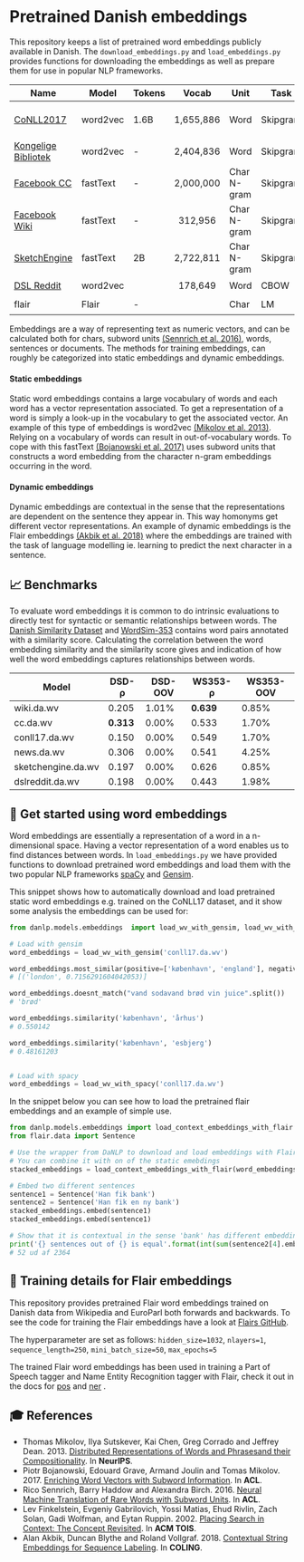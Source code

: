 Pretrained Danish embeddings
============================

This repository keeps a list of pretrained word embeddings publicly available in Danish. The `download_embeddings.py`
and `load_embeddings.py` provides functions for downloading the embeddings as well as prepare them for use in 
popular NLP frameworks.

| Name | Model | Tokens | Vocab | Unit | Task  | License | DaNLP |
|------|-------|--------|:-----:|------|-------|---------|-------|
| [CoNLL2017](http://vectors.nlpl.eu/repository/#) | word2vec | 1.6B | 1,655,886 | Word | Skipgram | [CC BY-NC-SA 4.0](https://embeddings.sketchengine.co.uk/static/index.html) | ✔️ |
| [Kongelige Bibliotek](https://loar.kb.dk/handle/1902/329) | word2vec | - | 2,404,836 | Word | Skipgram | [CC0 1.0](https://loar.kb.dk/handle/1902/329) | ✔️ |
| [Facebook CC](https://fasttext.cc/docs/en/crawl-vectors.html) | fastText | - | 2,000,000 | Char N-gram | Skipgram | [CC BY-SA 3.0](https://fasttext.cc/docs/en/crawl-vectors.html#license) | ✔️ |
| [Facebook Wiki](https://fasttext.cc/docs/en/pretrained-vectors.html)| fastText | - | 312,956 | Char N-gram | Skipgram | [CC BY-SA 3.0](https://fasttext.cc/docs/en/crawl-vectors.html#license) | ✔️ |
| [SketchEngine](https://embeddings.sketchengine.co.uk/static/index.html) | fastText | 2B | 2,722,811 | Char N-gram | Skipgram | [CC BY-NC-SA 4.0](https://embeddings.sketchengine.co.uk/static/index.html) | ✔️ |
| [DSL Reddit](https://github.com/danish-stance-detectors/RumourResolution) | word2vec | | 178,649 | Word | CBOW | [MIT](https://github.com/danish-stance-detectors/RumourResolution/blob/master/LICENSE) | ✔️ |
| flair | Flair | - | | Char | LM | MIT |  ✔️ |

Embeddings are a way of representing text as numeric vectors, and can be calculated both for chars, subword units [(Sennrich et al. 2016)](https://aclweb.org/anthology/P16-1162), 
words, sentences or documents.
The methods for training embeddings, can roughly be categorized into static embeddings and dynamic embeddings.

#### Static embeddings
Static word embeddings contains a large vocabulary of words and each word has a vector representation associated.
To get a representation of a word is simply a look-up in the vocabulary to get the associated vector. An example of this
type of embeddings is word2vec [(Mikolov et al. 2013)](https://papers.nips.cc/paper/5021-distributed-representations-of-words-and-phrases-and-their-compositionality.pdf).
Relying on a vocabulary of words can result in out-of-vocabulary words. To cope with this fastText [(Bojanowski et al. 2017)](https://aclweb.org/anthology/Q17-1010)
uses subword units that constructs a word embedding from the character n-gram embeddings occurring in the word.

#### Dynamic embeddings
Dynamic embeddings are contextual in the sense that the representations are dependent on the sentence they appear in.
This way homonyms get different vector representations. An example of dynamic embeddings is the Flair embeddings [(Akbik et al. 2018)](https://aclanthology.coli.uni-saarland.de/papers/C18-1139/c18-1139)
where the embeddings are trained with the task of language modelling ie. learning to predict 
the next character in a sentence.


## 📈 Benchmarks

To evaluate word embeddings it is common to do intrinsic evaluations to 
directly test for syntactic or semantic relationships between words. The 
[Danish Similarity Dataset](https://github.com/alexandrainst/danlp/blob/master/docs/datasets.md#danish-similarity-dataset) and [WordSim-353](https://github.com/alexandrainst/danlp/blob/master/docs/datasets.md#wordsim-353) contains word pairs annotated with a similarity score. Calculating the correlation between the word embedding similarity and the similarity score
gives and indication of how well the word embeddings captures relationships 
between words.

| Model              |   DSD-ρ    |  DSD-OOV  | WS353-ρ |  WS353-OOV  |
|--------------------|--------|----------|-----------|-----------|
| wiki.da.wv         | 0.205 |  1.01%   | **0.639** |  0.85% |
| cc.da.wv           | **0.313** |  0.00% | 0.533   |  1.70%   |
| conll17.da.wv      | 0.150  | 0.00% | 0.549   |  1.70%   |
| news.da.wv         | 0.306  | 0.00% | 0.541   |  4.25%   |
| sketchengine.da.wv | 0.197  | 0.00% | 0.626   |  0.85%   |
| dslreddit.da.wv    | 0.198  | 0.00% | 0.443   |  1.98%   |

## 🐣 Get started using word embeddings

Word embeddings are essentially a representation of a word in a n-dimensional space.
Having a vector representation of a word enables us to find distances between words.
In `load_embeddings.py` we have provided functions to download pretrained word embeddings and load them with
the two popular NLP frameworks [spaCy](https://spacy.io/) and [Gensim](https://radimrehurek.com/gensim/).

This snippet shows how to automatically download and load pretrained static word embeddings e.g. trained on the CoNLL17 dataset, and it show some analysis  the embeddings can be used for: 
```python
from danlp.models.embeddings  import load_wv_with_gensim, load_wv_with_spacy

# Load with gensim
word_embeddings = load_wv_with_gensim('conll17.da.wv')

word_embeddings.most_similar(positive=['københavn', 'england'], negative=['danmark'], topn=1)
# [('london', 0.7156291604042053)]

word_embeddings.doesnt_match("vand sodavand brød vin juice".split())
# 'brød'

word_embeddings.similarity('københavn', 'århus')
# 0.550142

word_embeddings.similarity('københavn', 'esbjerg')
# 0.48161203


# Load with spacy
word_embeddings = load_wv_with_spacy('conll17.da.wv')

```



In the snippet below you can see how to load the pretrained flair embeddings and an example of simple use. 

```python
from danlp.models.embeddings import load_context_embeddings_with_flair
from flair.data import Sentence

# Use the wrapper from DaNLP to download and load embeddings with Flair
# You can combine it with on of the static emebdings
stacked_embeddings = load_context_embeddings_with_flair(word_embeddings='wiki.da.wv')

# Embed two different sentences
sentence1 = Sentence('Han fik bank')
sentence2 = Sentence('Han fik en ny bank')
stacked_embeddings.embed(sentence1)
stacked_embeddings.embed(sentence1)

# Show that it is contextual in the sense 'bank' has different embedding after context
print('{} sentences out of {} is equal'.format(int(sum(sentence2[4].embedding==sentence1[2].embedding)), len(sentence1[2].embedding)))
# 52 ud af 2364
```



## 🔧 Training details for Flair embeddings

This repository provides pretrained Flair word embeddings trained on Danish data from Wikipedia and EuroParl both forwards and backwards. To see the code for training the Flair embeddings have a look at  [Flairs GitHub](https://github.com/zalandoresearch/flair).

The hyperparameter are set as follows: `hidden_size=1032`, `nlayers=1`, `sequence_length=250`, `mini_batch_size=50`, 
`max_epochs=5`


The trained Flair word embeddings has been used in training a Part of Speech tagger and Name Entity Recognition tagger with Flair, check it out in the docs for  [pos](https://github.com/alexandrainst/danlp/blob/master/docs/models/pos.md) and [ner](https://github.com/alexandrainst/danlp/blob/master/docs/models/ner.md) . 


## 🎓 References

- Thomas Mikolov, Ilya Sutskever, Kai Chen, Greg Corrado and Jeffrey Dean. 2013. [Distributed Representations of Words and Phrasesand their Compositionality](https://papers.nips.cc/paper/5021-distributed-representations-of-words-and-phrases-and-their-compositionality.pdf). In **NeurIPS**.
- Piotr Bojanowski, Edouard Grave, Armand Joulin and Tomas Mikolov. 2017. [Enriching Word Vectors with Subword Information](https://aclweb.org/anthology/Q17-1010). In **ACL**.
- Rico Sennrich, Barry Haddow and Alexandra Birch. 2016. [Neural Machine Translation of Rare Words with Subword Units](https://aclweb.org/anthology/P16-1162). In **ACL**.
- Lev Finkelstein, Evgeniy Gabrilovich, Yossi Matias, Ehud Rivlin, Zach Solan, Gadi Wolfman, and Eytan Ruppin. 2002. [Placing Search in Context: The Concept Revisited](http://www.cs.technion.ac.il/~gabr/papers/tois_context.pdf). In  **ACM TOIS**.
- Alan Akbik, Duncan Blythe and Roland Vollgraf. 2018. [Contextual String Embeddings for Sequence Labeling](https://aclanthology.coli.uni-saarland.de/papers/C18-1139/c18-1139). In **COLING**.